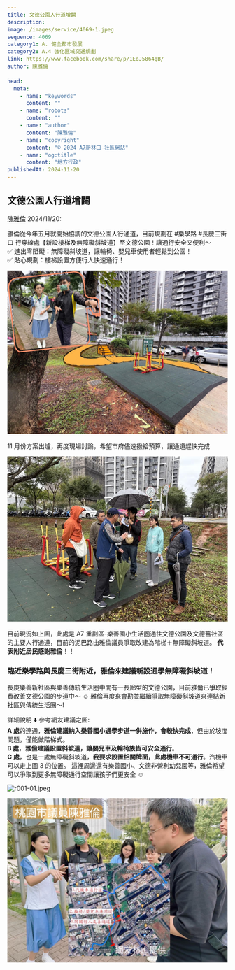 ```yaml
---
title: 文德公園人行道增闢
description:
image: /images/service/4069-1.jpeg
sequence: 4069
category1: A. 健全都市發展
category2: A.4 強化區域交通規劃
link: https://www.facebook.com/share/p/1EoJ5864gB/
author: 陳雅倫

head:
  meta:
    - name: "keywords"
      content: ""
    - name: "robots"
      content: ""
    - name: "author"
      content: "陳雅倫"
    - name: "copyright"
      content: "© 2024 A7新林口-社區網站"
    - name: "og:title"
      content: "地方行政"
publishedAt: 2024-11-20
---
```


## 文德公園人行道增闢

<a href="https://www.facebook.com/share/p/1EoJ5864gB/">陳雅倫</a> 2024/11/20:

雅倫從今年五月就開始協調的文德公園人行通道，目前規劃在 #樂學路 #長慶三街口 行穿線處【新設樓梯及無障礙斜坡道】至文德公園！讓通行安全又便利～  
✅ 進出零阻礙：無障礙斜坡道，讓輪椅、嬰兒車使用者輕鬆到公園！  
✅ 貼心規劃：樓梯設置方便行人快速通行！

![s4069-1.jpeg](/images/service/s4069-1.jpeg)

11 月份方案出爐，再度現場討論，希望市府儘速撥給預算，讓通道趕快完成

![s4069-2.jpeg](/images/service/s4069-2.jpeg)

目前現況如上圖，此處是 A7 重劃區-樂善國小生活圈通往文德公園及文德舊社區的主要人行通道，目前的泥巴路由雅倫議員爭取改建為階梯＋無障礙斜坡道。 **代表附近居民感謝雅倫**！！

### 臨近樂學路與長慶三街附近，雅倫來建議新設通學無障礙斜坡道！

長庚樂善新社區與樂善傳統生活圈中間有一長廊型的文德公園，目前雅倫已爭取經費改善文德公園的步道中～ ☺️
雅倫再度來會勘並繼續爭取無障礙斜坡道來連結新社區與傳統生活圈～!

詳細說明 ⬇️ 參考網友建議之圖:  
**A 處**的連通，**雅倫建議納入樂善國小通學步道一併施作，會較快完成**，但由於坡度問題，僅能做階梯式。  
**B 處**，**雅倫建議設置斜坡道，讓嬰兒車及輪椅族皆可安全通行**。  
**C 處**，也是一處無障礙斜坡道，**我要求設置相關牌面，此處機車不可通行**。汽機車可以走上圖 3 的位置。
這裡周邊還有樂善國小、文德非營利幼兒園等，雅倫希望可以爭取到更多無障礙通行空間讓孩子們更安全 ☺️

![r001-01.jpeg](/images/resident/r001-01.jpeg)

![s4049-1.jpeg](/images/service/s4049-1.jpeg)
